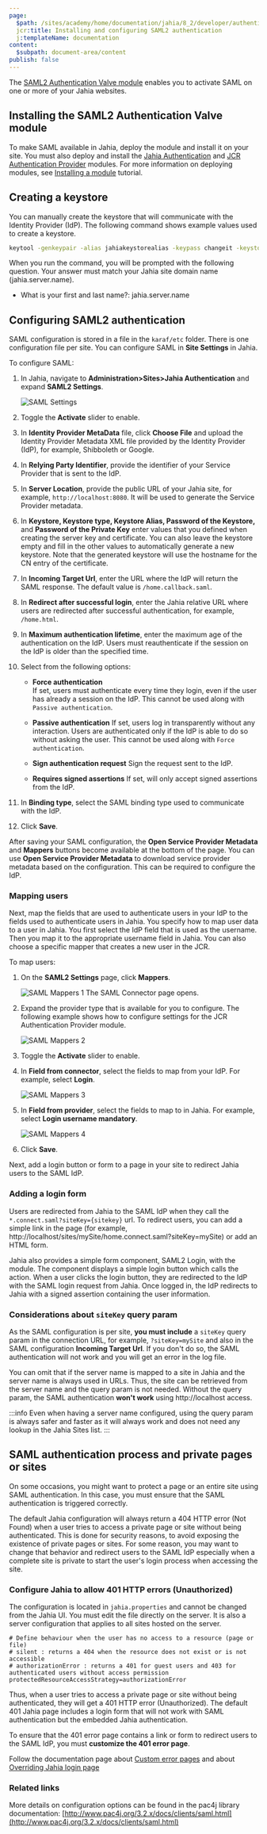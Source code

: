 ```yaml
---
page:
  $path: /sites/academy/home/documentation/jahia/8_2/developer/authentication/installing-and-configuring-SAML2
  jcr:title: Installing and configuring SAML2 authentication
  j:templateName: documentation
content:
  $subpath: document-area/content
publish: false
---
```


The [SAML2 Authentication Valve module](https://store.jahia.com/contents/modules-repository/org/jahia/modules/saml-authentication-valve.html) enables you to activate SAML on one or more of your Jahia websites.

## Installing the SAML2 Authentication Valve module

To make SAML available in Jahia, deploy the module and install it on your site. You must also deploy and install the [Jahia Authentication](https://store.jahia.com/contents/modules-repository/org/jahia/modules/jahia-authentication.html) and [JCR Authentication Provider](https://store.jahia.com/contents/modules-repository/org/jahia/modules/jcr-auth-provider.html) modules. 
For more information on deploying modules, see [Installing a module](https://academy.jahia.com/cms/render/default/training-kb/tutorials/administrators/installing-a-module) tutorial.

## Creating a keystore

You can manually create the keystore that will communicate with the Identity Provider (IdP). The following command shows example values used to create a keystore.

```bash
keytool -genkeypair -alias jahiakeystorealias -keypass changeit -keystore sp.jks -storepass changeit -keyalg RSA -keysize 2048 -validity 3650
```

When you run the command, you will be prompted with the following question. Your answer must match your Jahia site domain name (jahia.server.name).

- What is your first and last name?: jahia.server.name

## Configuring SAML2 authentication

SAML configuration is stored in a file in the `karaf/etc` folder. There is one configuration file per site. You can configure SAML in **Site Settings** in Jahia.

To configure SAML:

1. In Jahia, navigate to **Administration>Sites>Jahia Authentication** and expand **SAML2 Settings**.

    ![SAML Settings](./img/saml2-settings-1.png)
2. Toggle the **Activate** slider to enable.
3. In **Identity Provider MetaData** file, click **Choose File** and upload the Identity Provider Metadata XML file provided by the Identity Provider (IdP), for example, Shibboleth or Google.
4. In **Relying Party Identifier**, provide the identifier of your Service Provider that is sent to the IdP.
5. In **Server Location**, provide the public URL of your Jahia site, for example, `http://localhost:8080`. It will be used to generate the Service Provider metadata.
6. In **Keystore, Keystore type, Keystore Alias, Password of the Keystore,** and **Password of the Private Key** enter values that you defined when creating the server key and certificate. You can also leave the keystore empty and fill in the other values to automatically generate a new keystore. Note that the generated keystore will use the hostname for the CN entry of the certificate.
7. In **Incoming Target Url**, enter the URL where the IdP will return the SAML response. The default value is `/home.callback.saml`.
8. In **Redirect after successful login**, enter the Jahia relative URL where users are redirected after successful authentication, for example, `/home.html`.
9. In **Maximum authentication lifetime**, enter the maximum age of the authentication on the IdP. Users must reauthenticate if the session on the IdP is older than the specified time.
10. Select from the following options:
    - **Force authentication**  
       If set, users must authenticate every time they login, even if the user has already a session on the IdP. This cannot be used along with `Passive authentication`.

    - **Passive authentication**
       If set, users log in transparently without any interaction. Users are authenticated only if the IdP is able to do so without asking the user. This cannot be used along with `Force authentication`.

    - **Sign authentication request**
       Sign the request sent to the IdP.

    - **Requires signed assertions**
       If set, will only accept signed assertions from the IdP.

11. In **Binding type**, select the SAML binding type used to communicate with the IdP.
12. Click **Save**.

After saving your SAML configuration, the **Open Service Provider Metadata** and **Mappers** buttons become available at the bottom of the page. You can use **Open Service Provider Metadata** to download service provider metadata based on the configuration. This can be required to configure the IdP.

### Mapping users

Next, map the fields that are used to authenticate users in your IdP to the fields used to authenticate users in Jahia. You specify how to map user data to a user in Jahia.  You first select the IdP field that is used as the username. Then you map it to the appropriate username field in Jahia. You can also choose a specific mapper that creates a new user in the JCR.

To map users:

1. On the **SAML2 Settings** page, click **Mappers**.

   ![SAML Mappers 1](./img/saml2-open-mappers.png)
   The SAML Connector page opens.

2. Expand the provider type that is available for you to configure. The following example shows how to configure settings for the JCR Authentication Provider module.
   
   ![SAML Mappers 2](./img/saml2-mapping_01.png)

3. Toggle the **Activate** slider to enable.

4. In **Field from connector**, select the fields to map from your IdP. For example, select **Login**.

   ![SAML Mappers 3](./img/saml2-mapping_02.png)

5. In **Field from provider**, select the fields to map to in Jahia. For example, select **Login username mandatory**.

   ![SAML Mappers 4](./img/saml2-mapping_03.png)

6. Click **Save**.

Next, add a login button or form to a page in your site to redirect Jahia users to the SAML IdP.

### Adding a login form

Users are redirected from Jahia to the SAML IdP when they call the `*.connect.saml?siteKey={sitekey}` url. To redirect users, you can add a simple link in the page (for example, http://localhost/sites/mySite/home.connect.saml?siteKey=mySite) or add an HTML form.

Jahia also provides a simple form component, SAML2 Login, with the module. The component displays a simple login button which calls the action. When a user clicks the login button, they are redirected to the IdP with the SAML login request from Jahia. Once logged in, the IdP redirects to Jahia with a signed assertion containing the user information.

### Considerations about `siteKey` query param

As the SAML configuration is per site, **you must include** a `siteKey` query param in the connection URL, for example, `?siteKey=mySite` and also in the SAML configuration **Incoming Target Url**. 
If you don't do so, the SAML authentication will not work and you will get an error in the log file.

You can omit that if the server name is mapped to a site in Jahia and the server name is always used in URLs. Thus, the site can be retrieved from the server name and the query param is not needed.
Without the query param, the SAML authentication **won't work** using http://localhost access.

:::info
Even when having a server name configured, using the query param is always safer and faster as it will always work and does not need any lookup in the Jahia Sites list.
:::

## SAML authentication process and private pages or sites

On some occasions, you might want to protect a page or an entire site using SAML authentication. In this case, you must ensure that the SAML authentication is triggered correctly.

The default Jahia configuration will always return a 404 HTTP error (Not Found) when a user tries to access a private page or site without being authenticated. This is done for security reasons, to avoid exposing the existence of private pages or sites. 
For some reason, you may want to change that behavior and redirect users to the SAML IdP especially when a complete site is private to start the user's login process when accessing the site.

### Configure Jahia to allow 401 HTTP errors (Unauthorized)  

The configuration is located in `jahia.properties` and cannot be changed from the Jahia UI. You must edit the file directly on the server. It is also a server configuration that applies to all sites hosted on the server.

```
# Define behaviour when the user has no access to a resource (page or file)
# silent : returns a 404 when the resource does not exist or is not accessible
# authorizationError : returns a 401 for guest users and 403 for authenticated users without access permission
protectedResourceAccessStrategy=authorizationError
```

Thus, when a user tries to access a private page or site without being authenticated, they will get a 401 HTTP error (Unauthorized). 
The default 401 Jahia page includes a login form that will not work with SAML authentication but the embedded Jahia authentication.

To ensure that the 401 error page contains a link or form to redirect users to the SAML IdP, you must **customize the 401 error page**.

Follow the documentation page about [Custom error pages](https://academy.jahia.com/training-kb/knowledge-base/how-to-customize-the-error-pages) and 
about [Overriding Jahia login page](https://academy.jahia.com/override-default-jahia-login-page)

### Related links

More details on configuration options can be found in the pac4j library documentation: [http://www.pac4j.org/3.2.x/docs/clients/saml.html](http://www.pac4j.org/3.2.x/docs/clients/saml.html)
